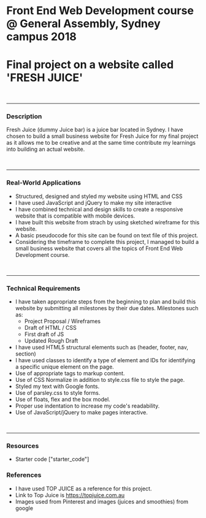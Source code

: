 # Front End Web Development course @ General Assembly, Sydney campus 2018

# Final project on a website called 'FRESH JUICE'


<br>

---


### Description


Fresh Juice (dummy Juice bar) is a juice bar located in Sydney. I have chosen to build a small business website for Fresh Juice for my final project as it allows me to be creative and at the same time contribute my learnings into building an actual website.


<br>

---


### Real-World Applications

- Structured, designed and styled my website using HTML and CSS
- I have used JavaScript and jQuery to make my site interactive
- I have combined technical and design skills to create a responsive website that is compatible with mobile devices.
- I have built this website from strach by using sketched wireframe for this website.
- A basic pseudocode for this site can be found on text file of this project.
- Considering the timeframe to complete this project, I managed to build a small 	business website that covers all the topics of Front End Web Development course.


<br>

---


### Technical Requirements

- I have taken appropriate steps from the beginning to plan and build this website by submitting all milestones by their due dates. Milestones such as:
	- Project Proposal / Wireframes
	- Draft of HTML / CSS 
	- First draft of JS
	- Updated Rough Draft
- I have used HTML5 structural elements such as (header, footer, nav, section)
- I have used classes to identify a type of element and IDs for identifying a specific unique element on the page.
- Use of appropriate tags to markup content.
- Use of CSS Normalize in addition to style.css file to style the page.
- Styled my text with Google fonts.
- Use of parsley.css to style forms.
- Use of floats, flex and the box model.
- Proper use indentation to increase my code's readability.
- Use of JavaScript/jQuery to make pages interactive.



<br>

---

### Resources

- Starter code  ["starter_code"]


### References

- I have used TOP JUICE as a reference for this project.
- Link to Top Juice is https://topjuice.com.au
- Images used from Pinterest and images (juices and smoothies) from google






